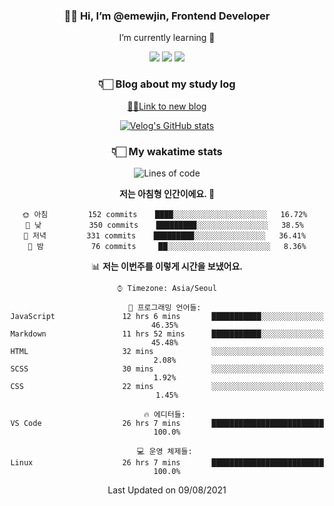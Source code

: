 <div align='center'>
  
### 👋🏻 Hi, I’m @emewjin, Frontend Developer 
I’m currently learning 🌱 
    
  <img src="https://img.shields.io/badge/javascript-F7DF1E?style=for-the-badge&logo=javascript&logoColor=black"/>
  <img src="https://img.shields.io/badge/react.js-61DAFB?style=for-the-badge&logo=react&logoColor=black"/>
    <img src="https://img.shields.io/badge/vue.js-4FC08D?style=for-the-badge&logo=vue.js&logoColor=white"/>

### 👇🏻 Blog about my study log
  [🏃🏻Link to new blog](https://emewjin.github.io/)  
  
 [![Velog's GitHub stats](https://velog-readme-stats.vercel.app/api?name=1703979&tag=javascript)](https://github.com/eungyeole/velog-readme-stats)


### 👇🏻 My wakatime stats  
  
<!--START_SECTION:waka-->
![Lines of code](https://img.shields.io/badge/%EC%A0%80%EB%8A%94%20%EC%97%AC%ED%83%9C%EA%B9%8C%EC%A7%80%20-77454%20%EC%A4%84%EC%9D%98%20%EC%BD%94%EB%93%9C%EB%A5%BC%20%EC%9E%91%EC%84%B1%ED%96%88%EC%96%B4%EC%9A%94.-blue)

**저는 아침형 인간이에요. 🐤** 

```text
🌞 아침         152 commits    ████░░░░░░░░░░░░░░░░░░░░░   16.72% 
🌆 낮　         350 commits    █████████░░░░░░░░░░░░░░░░   38.5% 
🌃 저녁         331 commits    █████████░░░░░░░░░░░░░░░░   36.41% 
🌙 밤　         76 commits     ██░░░░░░░░░░░░░░░░░░░░░░░   8.36%

```


📊 **저는 이번주를 이렇게 시간을 보냈어요.** 

```text
⌚︎ Timezone: Asia/Seoul

💬 프로그래밍 언어들: 
JavaScript               12 hrs 6 mins       ███████████░░░░░░░░░░░░░░   46.35% 
Markdown                 11 hrs 52 mins      ███████████░░░░░░░░░░░░░░   45.48% 
HTML                     32 mins             ░░░░░░░░░░░░░░░░░░░░░░░░░   2.08% 
SCSS                     30 mins             ░░░░░░░░░░░░░░░░░░░░░░░░░   1.92% 
CSS                      22 mins             ░░░░░░░░░░░░░░░░░░░░░░░░░   1.45%

🔥 에디터들: 
VS Code                  26 hrs 7 mins       █████████████████████████   100.0%

💻 운영 체제들: 
Linux                    26 hrs 7 mins       █████████████████████████   100.0%

```


 Last Updated on 09/08/2021
<!--END_SECTION:waka-->
 </div>
<!---
Emewjin/Emewjin is a ✨ special ✨ repository because its `README.md` (this file) appears on your GitHub profile.
You can click the Preview link to take a look at your changes.
--->
